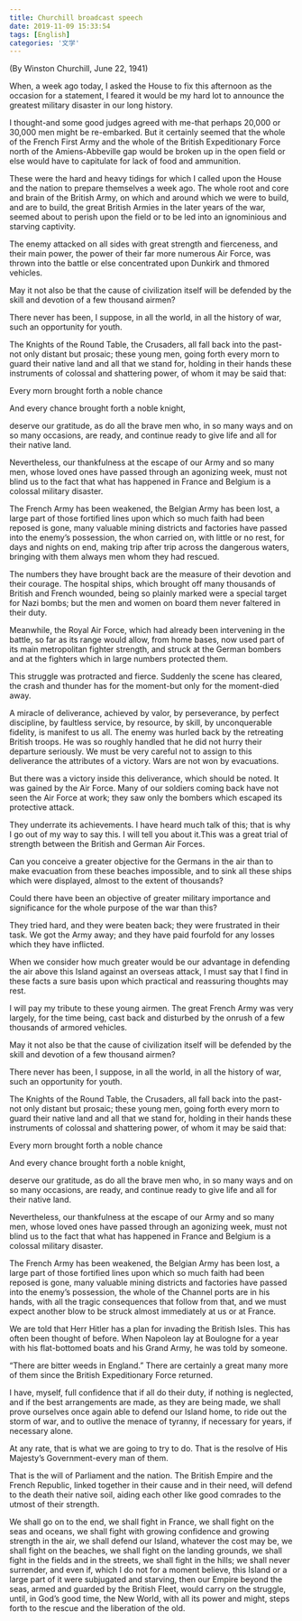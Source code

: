 ```yaml
---
title: Churchill broadcast speech
date: 2019-11-09 15:33:54
tags: [English]
categories: '文学'
---
```


(By Winston Churchill,  June 22, 1941)

<!--more-->

When, a week ago today, I asked the House to fix this afternoon as the occasion for a statement, I feared it would be my hard lot to announce the greatest military disaster in our long history.

I thought-and some good judges agreed with me-that perhaps 20,000 or 30,000 men might be re-embarked. But it certainly seemed that the whole of the French First Army and the whole of the British Expeditionary Force north of the Amiens-Abbeville gap would be broken up in the open field or else would have to capitulate for lack of food and ammunition.

These were the hard and heavy tidings for which I called upon the House and the nation to prepare themselves a week ago. The whole root and core and brain of the British Army, on which and around which we were to build, and are to build, the great British Armies in the later years of the war, seemed about to perish upon the field or to be led into an ignominious and starving captivity.

The enemy attacked on all sides with great strength and fierceness, and their main power, the power of their far more numerous Air Force, was thrown into the battle or else concentrated upon Dunkirk and thmored vehicles.

May it not also be that the cause of civilization itself will be defended by the skill and devotion of a few thousand airmen?

There never has been, I suppose, in all the world, in all the history of war, such an opportunity for youth.

The Knights of the Round Table, the Crusaders, all fall back into the past-not only distant but prosaic; these young men, going forth every morn to guard their native land and all that we stand for, holding in their hands these instruments of colossal and shattering power, of whom it may be said that:

Every morn brought forth a noble chance

And every chance brought forth a noble knight,

deserve our gratitude, as do all the brave men who, in so many ways and on so many occasions, are ready, and continue ready to give life and all for their native land.

Nevertheless, our thankfulness at the escape of our Army and so many men, whose loved ones have passed through an agonizing week, must not blind us to the fact that what has happened in France and Belgium is a colossal military disaster.

The French Army has been weakened, the Belgian Army has been lost, a large part of those fortified lines upon which so much faith had been reposed is gone, many valuable mining districts and factories have passed into the enemy’s possession, the whon carried on, with little or no rest, for days and nights on end, making trip after trip across the dangerous waters, bringing with them always men whom they had rescued.

The numbers they have brought back are the measure of their devotion and their courage. The hospital ships, which brought off many thousands of British and French wounded, being so plainly marked were a special target for Nazi bombs; but the men and women on board them never faltered in their duty.

Meanwhile, the Royal Air Force, which had already been intervening in the battle, so far as its range would allow, from home bases, now used part of its main metropolitan fighter strength, and struck at the German bombers and at the fighters which in large numbers protected them.

This struggle was protracted and fierce. Suddenly the scene has cleared, the crash and thunder has for the moment-but only for the moment-died away.

A miracle of deliverance, achieved by valor, by perseverance, by perfect discipline, by faultless service, by resource, by skill, by unconquerable fidelity, is manifest to us all. The enemy was hurled back by the retreating British troops. He was so roughly handled that he did not hurry their departure seriously. We must be very careful not to assign to this deliverance the attributes of a victory. Wars are not won by evacuations.

But there was a victory inside this deliverance, which should be noted. It was gained by the Air Force. Many of our soldiers coming back have not seen the Air Force at work; they saw only the bombers which escaped its protective attack.

They underrate its achievements. I have heard much talk of this; that is why I go out of my way to say this. I will tell you about it.This was a great trial of strength between the British and German Air Forces.

Can you conceive a greater objective for the Germans in the air than to make evacuation from these beaches impossible, and to sink all these ships which were displayed, almost to the extent of thousands?

Could there have been an objective of greater military importance and significance for the whole purpose of the war than this?

They tried hard, and they were beaten back; they were frustrated in their task. We got the Army away; and they have paid fourfold for any losses which they have inflicted.

When we consider how much greater would be our advantage in defending the air above this Island against an overseas attack, I must say that I find in these facts a sure basis upon which practical and reassuring thoughts may rest.

I will pay my tribute to these young airmen. The great French Army was very largely, for the time being, cast back and disturbed by the onrush of a few thousands of armored vehicles.

May it not also be that the cause of civilization itself will be defended by the skill and devotion of a few thousand airmen?

There never has been, I suppose, in all the world, in all the history of war, such an opportunity for youth.

The Knights of the Round Table, the Crusaders, all fall back into the past-not only distant but prosaic; these young men, going forth every morn to guard their native land and all that we stand for, holding in their hands these instruments of colossal and shattering power, of whom it may be said that:

Every morn brought forth a noble chance

And every chance brought forth a noble knight,

deserve our gratitude, as do all the brave men who, in so many ways and on so many occasions, are ready, and continue ready to give life and all for their native land.

Nevertheless, our thankfulness at the escape of our Army and so many men, whose loved ones have passed through an agonizing week, must not blind us to the fact that what has happened in France and Belgium is a colossal military disaster.

The French Army has been weakened, the Belgian Army has been lost, a large part of those fortified lines upon which so much faith had been reposed is gone, many valuable mining districts and factories have passed into the enemy’s possession, the whole of the Channel ports are in his hands, with all the tragic consequences that follow from that, and we must expect another blow to be struck almost immediately at us or at France.

We are told that Herr Hitler has a plan for invading the British Isles. This has often been thought of before. When Napoleon lay at Boulogne for a year with his flat-bottomed boats and his Grand Army, he was told by someone.

“There are bitter weeds in England.” There are certainly a great many more of them since the British Expeditionary Force returned.

I have, myself, full confidence that if all do their duty, if nothing is neglected, and if the best arrangements are made, as they are being made, we shall prove ourselves once again able to defend our Island home, to ride out the storm of war, and to outlive the menace of tyranny, if necessary for years, if necessary alone.

At any rate, that is what we are going to try to do. That is the resolve of His Majesty’s Government-every man of them.

That is the will of Parliament and the nation. The British Empire and the French Republic, linked together in their cause and in their need, will defend to the death their native soil, aiding each other like good comrades to the utmost of their strength.

We shall go on to the end, we shall fight in France, we shall fight on the seas and oceans, we shall fight with growing confidence and growing strength in the air, we shall defend our Island, whatever the cost may be, we shall fight on the beaches, we shall fight on the landing grounds, we shall fight in the fields and in the streets, we shall fight in the hills; we shall never surrender, and even if, which I do not for a moment believe, this Island or a large part of it were subjugated and starving, then our Empire beyond the seas, armed and guarded by the British Fleet, would carry on the struggle, until, in God’s good time, the New World, with all its power and might, steps forth to the rescue and the liberation of the old.